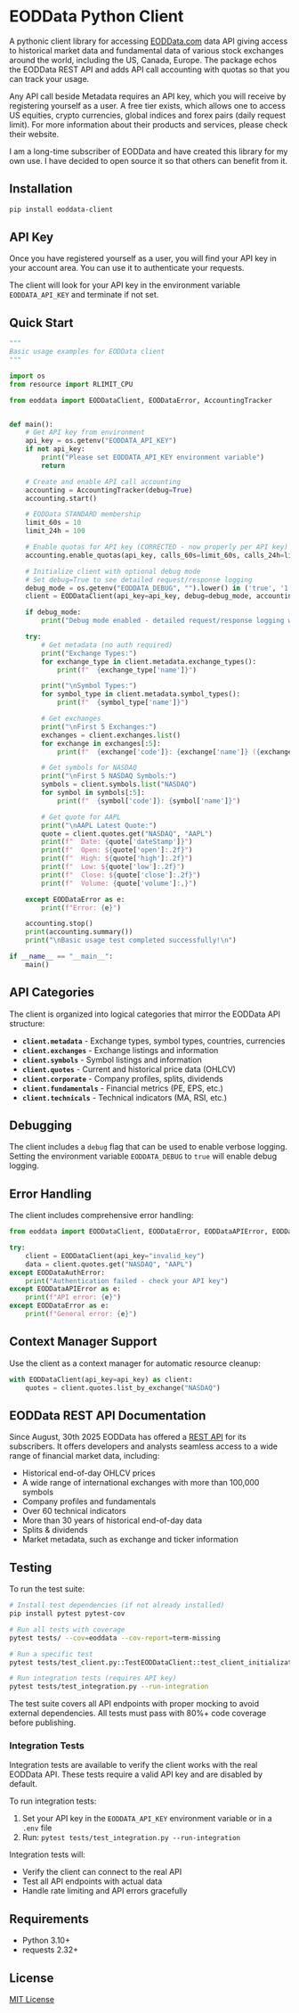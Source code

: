 # EODData Python Client

A pythonic client library for accessing [EODData.com](https://eoddata.com) data API giving access to historical market data and fundamental data of various stock exchanges around the world, including the US, Canada, Europe. The package echos the EODData REST API and adds API call accounting with quotas so that you can track your usage.

Any API call beside Metadata requires an API key, which you will receive by registering yourself as a user. A free tier exists, which allows one to access US equities, crypto currencies, global indices and forex pairs (daily request limit). For more information about their products and services, please check their website.

I am a long-time subscriber of EODData and have created this library for my own use. I have decided to open source it so that others can benefit from it.

## Installation

```bash
pip install eoddata-client
```

## API Key

Once you have registered yourself as a user, you will find your API key in your account area. You can use it to authenticate your requests.

The client will look for your API key in the environment variable `EODDATA_API_KEY` and terminate if not set.

## Quick Start

```python
"""
Basic usage examples for EODData client
"""

import os
from resource import RLIMIT_CPU

from eoddata import EODDataClient, EODDataError, AccountingTracker


def main():
    # Get API key from environment
    api_key = os.getenv("EODDATA_API_KEY")
    if not api_key:
        print("Please set EODDATA_API_KEY environment variable")
        return

    # Create and enable API call accounting
    accounting = AccountingTracker(debug=True)
    accounting.start()

    # EODData STANDARD membership
    limit_60s = 10
    limit_24h = 100

    # Enable quotas for API key (CORRECTED - now properly per API key)
    accounting.enable_quotas(api_key, calls_60s=limit_60s, calls_24h=limit_24h)

    # Initialize client with optional debug mode
    # Set debug=True to see detailed request/response logging
    debug_mode = os.getenv("EODDATA_DEBUG", "").lower() in ('true', '1', 'yes')
    client = EODDataClient(api_key=api_key, debug=debug_mode, accounting=accounting)

    if debug_mode:
        print("Debug mode enabled - detailed request/response logging will be shown")

    try:
        # Get metadata (no auth required)
        print("Exchange Types:")
        for exchange_type in client.metadata.exchange_types():
            print(f"  {exchange_type['name']}")

        print("\nSymbol Types:")
        for symbol_type in client.metadata.symbol_types():
            print(f"  {symbol_type['name']}")

        # Get exchanges
        print("\nFirst 5 Exchanges:")
        exchanges = client.exchanges.list()
        for exchange in exchanges[:5]:
            print(f"  {exchange['code']}: {exchange['name']} ({exchange['country']})")

        # Get symbols for NASDAQ
        print("\nFirst 5 NASDAQ Symbols:")
        symbols = client.symbols.list("NASDAQ")
        for symbol in symbols[:5]:
            print(f"  {symbol['code']}: {symbol['name']}")

        # Get quote for AAPL
        print("\nAAPL Latest Quote:")
        quote = client.quotes.get("NASDAQ", "AAPL")
        print(f"  Date: {quote['dateStamp']}")
        print(f"  Open: ${quote['open']:.2f}")
        print(f"  High: ${quote['high']:.2f}")
        print(f"  Low: ${quote['low']:.2f}")
        print(f"  Close: ${quote['close']:.2f}")
        print(f"  Volume: {quote['volume']:,}")

    except EODDataError as e:
        print(f"Error: {e}")

    accounting.stop()
    print(accounting.summary())
    print("\nBasic usage test completed successfully!\n")

if __name__ == "__main__":
    main()
```

## API Categories

The client is organized into logical categories that mirror the EODData API structure:

- **`client.metadata`** - Exchange types, symbol types, countries, currencies
- **`client.exchanges`** - Exchange listings and information
- **`client.symbols`** - Symbol listings and information
- **`client.quotes`** - Current and historical price data (OHLCV)
- **`client.corporate`** - Company profiles, splits, dividends
- **`client.fundamentals`** - Financial metrics (PE, EPS, etc.)
- **`client.technicals`** - Technical indicators (MA, RSI, etc.)

## Debugging

The client includes a `debug` flag that can be used to enable verbose logging. Setting the environment variable `EODDATA_DEBUG` to `true` will enable debug logging.

## Error Handling

The client includes comprehensive error handling:

```python
from eoddata import EODDataClient, EODDataError, EODDataAPIError, EODDataAuthError

try:
    client = EODDataClient(api_key="invalid_key")
    data = client.quotes.get("NASDAQ", "AAPL")
except EODDataAuthError:
    print("Authentication failed - check your API key")
except EODDataAPIError as e:
    print(f"API error: {e}")
except EODDataError as e:
    print(f"General error: {e}")
```

## Context Manager Support

Use the client as a context manager for automatic resource cleanup:

```python
with EODDataClient(api_key=api_key) as client:
    quotes = client.quotes.list_by_exchange("NASDAQ")
```

## EODData REST API Documentation
Since August, 30th 2025 EODData has offered a [REST API](https://api.eoddata.com/) for its subscribers. It offers developers and analysts seamless access to a wide range of financial market data, including:

- Historical end-of-day OHLCV prices
- A wide range of international exchanges with more than 100,000 symbols
- Company profiles and fundamentals
- Over 60 technical indicators
- More than 30 years of historical end-of-day data
- Splits & dividends
- Market metadata, such as exchange and ticker information

## Testing

To run the test suite:
```bash
# Install test dependencies (if not already installed)
pip install pytest pytest-cov

# Run all tests with coverage
pytest tests/ --cov=eoddata --cov-report=term-missing

# Run a specific test
pytest tests/test_client.py::TestEODDataClient::test_client_initialization

# Run integration tests (requires API key)
pytest tests/test_integration.py --run-integration
```

The test suite covers all API endpoints with proper mocking to avoid external dependencies. All tests must pass with 80%+ code coverage before publishing.

### Integration Tests

Integration tests are available to verify the client works with the real EODData API. These tests require a valid API key and are disabled by default.

To run integration tests:
1. Set your API key in the `EODDATA_API_KEY` environment variable or in a `.env` file
2. Run: `pytest tests/test_integration.py --run-integration`

Integration tests will:
- Verify the client can connect to the real API
- Test all API endpoints with actual data
- Handle rate limiting and API errors gracefully

## Requirements

- Python 3.10+
- requests 2.32+

## License

[MIT License](LICENSE)
